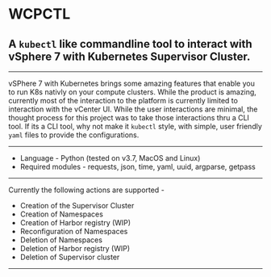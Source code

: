 # WCPCTL
## A `kubectl` like commandline tool to interact with vSphere 7 with Kubernetes Supervisor Cluster.

---

vSPhere 7 with Kubernetes brings some amazing features that enable you to run K8s nativly on your compute clusters. While the product is amazing, currently most of the interaction to the platform is currently limited to interaction with the vCenter UI. While the user interactions are minimal, the thought process for this project was to take those interactions thru a CLI tool. If its a CLI tool, why not make it `kubectl` style, with simple, user friendly `yaml` files to provide the configurations.

---

* Language - Python (tested on v3.7, MacOS and Linux)
* Required modules - requests, json, time, yaml, uuid, argparse, getpass

---

Currently the following actions are supported - 
* Creation of the Supervisor Cluster
* Creation of Namespaces
* Creation of Harbor registry (WIP)
* Reconfiguration of Namespaces
* Deletion of Namespaces
* Deletion of Harbor registry (WIP)
* Deletion of Supervisor cluster

---

